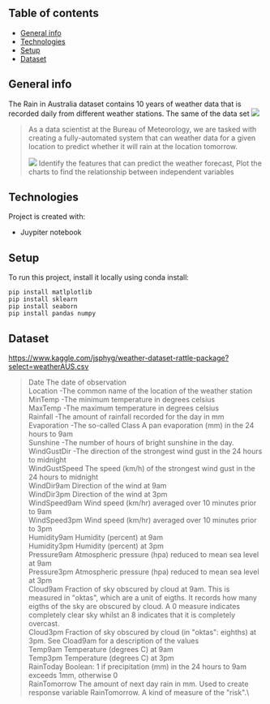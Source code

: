 ## Table of contents
* [General info](#general-info)
* [Technologies](#technologies)
* [Setup](#setup)
* [Dataset](#dataset)

## General info
The Rain in Australia dataset contains 10 years of weather data that is recorded daily from different weather stations. The same of the data set
![](https://i.imgur.com/5QNJvir.png)
>
> As a data scientist at the Bureau of Meteorology, we are tasked with creating a fully-automated system that can  weather data for a given location to predict whether it will rain at the location tomorrow. 
>
>
> ![](https://i.imgur.com/KWfcpcO.png)
> Identify the features that can predict the weather forecast,
> Plot the charts to find the relationship between independent variables
	
## Technologies
Project is created with:
* Juypiter notebook	
## Setup
To run this project, install it locally using conda install:

```
pip install matlplotlib
pip install sklearn
pip install seaborn
pip install pandas numpy
```
## Dataset
https://www.kaggle.com/jsphyg/weather-dataset-rattle-package?select=weatherAUS.csv

> Date	The date of observation\
> Location	-The common name of the location of the weather station\
>MinTemp	-The minimum temperature in degrees celsius\
MaxTemp	-The maximum temperature in degrees celsius\
Rainfall	-The amount of rainfall recorded for the day in mm\
Evaporation	-The so-called Class A pan evaporation (mm) in the 24 hours to 9am\
Sunshine	-The number of hours of bright sunshine in the day.\
WindGustDir	-The direction of the strongest wind gust in the 24 hours to midnight\
WindGustSpeed	The speed (km/h) of the strongest wind gust in the 24 hours to midnight\
WindDir9am	Direction of the wind at 9am\
WindDir3pm	Direction of the wind at 3pm\
WindSpeed9am	Wind speed (km/hr) averaged over 10 minutes prior to 9am\
WindSpeed3pm	Wind speed (km/hr) averaged over 10 minutes prior to 3pm\
Humidity9am	Humidity (percent) at 9am\
Humidity3pm	Humidity (percent) at 3pm\
Pressure9am	Atmospheric pressure (hpa) reduced to mean sea level at 9am\
Pressure3pm	Atmospheric pressure (hpa) reduced to mean sea level at 3pm\
Cloud9am	Fraction of sky obscured by cloud at 9am. This is measured in "oktas", which are a unit of eigths. It records how many eigths of the sky are obscured by cloud. A 0 measure indicates completely clear sky whilst an 8 indicates that it is completely overcast.\
Cloud3pm	Fraction of sky obscured by cloud (in "oktas": eighths) at 3pm. See Cload9am for a description of the values\
Temp9am	Temperature (degrees C) at 9am\
Temp3pm	Temperature (degrees C) at 3pm\
RainToday	Boolean: 1 if precipitation (mm) in the 24 hours to 9am exceeds 1mm, otherwise 0\
RainTomorrow	The amount of next day rain in mm. Used to create response variable RainTomorrow. A kind of measure of the "risk".\



